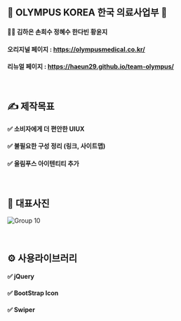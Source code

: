 ## 🏣 OLYMPUS KOREA 한국 의료사업부 🏣

#### 💁‍♀️ 김하은 손희수 정혜수 한다빈 황윤지

#### 오리지널 페이지 : https://olympusmedical.co.kr/
#### 리뉴얼 페이지 : https://haeun29.github.io/team-olympus/


<br>

##  ✍ **제작목표**


#### ✅  소비자에게 더 편안한 UIUX
#### ✅  불필요한 구성 정리 (링크, 사이트맵)
#### ✅  올림푸스 아이텐티티 추가


<br>

##  📸 **대표사진**

![Group 10](https://user-images.githubusercontent.com/105402303/184274246-1294042c-9fa8-4234-be9d-0519ad2aaf32.png)


<br>

## ⚙ **사용라이브러리**

#### ✅  jQuery
#### ✅  BootStrap Icon
#### ✅  Swiper



